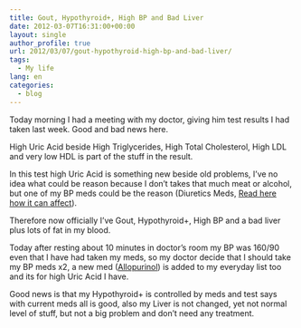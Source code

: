 ```yaml
---
title: Gout, Hypothyroid+, High BP and Bad Liver
date: 2012-03-07T16:31:00+00:00
layout: single
author_profile: true
url: 2012/03/07/gout-hypothyroid-high-bp-and-bad-liver/
tags:
  - My life
lang: en
categories: 
  - blog
---
```

Today morning I had a meeting with my doctor, giving him test results I had taken last week. Good and bad news here.

High Uric Acid beside High Triglycerides, High Total Cholesterol, High LDL and very low HDL is part of the stuff in the result.

In this test high Uric Acid is something new beside old problems, I’ve no idea what could be reason because I don’t takes that much meat or alcohol, but one of my BP meds could be the reason (Diuretics Meds, <a href="http://www.uptodate.com/contents/diuretic-induced-hyperuricemia-and-gout" target="_blank">Read here how it can affect</a>).

Therefore now officially I’ve Gout, Hypothyroid+, High BP and a bad liver plus lots of fat in my blood.

Today after resting about 10 minutes in doctor’s room my BP was 160/90 even that I have had taken my meds, so my doctor decide that I should take my BP meds x2, a new med (<a href="http://www.drugs.com/allopurinol.html" target="_blank">Allopurinol</a>) is added to my everyday list too and its for high Uric Acid I have.

Good news is that my Hypothyroid+ is controlled by meds and test says with current meds all is good, also my Liver is not changed, yet not normal level of stuff, but not a big problem and don’t need any treatment.